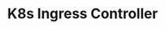 ---
title: K8s Ingress Controller
description: Any non Azure controller, e.g. nginx, traefik
complexity: 5
security: 0
price: 0
operations: 0
---